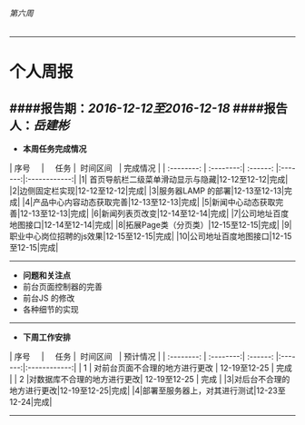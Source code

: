 ###### 第六周
------------
# 个人周报



####报告期：*2016-12-12至2016-12-18*
####报告人：*岳建彬*
------------
- **本周任务完成情况**

| 序号      |     任务 |  时间区间   | 完成情况 |
| :--------: | :--------:| :------: |:-------:|:------------:|
|1| 首页导航栏二级菜单滑动显示与隐藏|12-12至12-12|完成|
|2|边侧固定栏实现|12-12至12-12|完成|
|3|服务器LAMP 的部署|12-13至12-13|完成|
|4|产品中心内容动态获取完善|12-13至12-13|完成|
|5|新闻中心动态获取完善|12-13至12-13|完成|
|6|新闻列表页改变|12-14至12-14|完成|
|7|公司地址百度地图接口|12-14至12-14|完成|
|8|拓展Page类（分页类）|12-15至12-15|完成|
|9|职业中心岗位招聘的js效果|12-15至12-15|完成|
|10|公司地址百度地图接口|12-15至12-15|完成|


------------
- **问题和关注点**
- 前台页面控制器的完善
- 前台JS 的修改
- 各种细节的实现

------------

- **下周工作安排**


| 序号      |     任务 |  时间区间   | 预计情况 |
| :--------: | :--------:| :------: |:-------:|:------------:|
|  1 | 对前台页面不合理的地方进行更改  | 12-19至12-25  | 完成  |
|  2 |对数据库不合理的地方进行更改| 12-19至12-25 | 完成 |
|3|对后台不合理的地方进行更改|12-19至12-25|完成|
|4|部署至服务器上，对其进行测试|12-23至12-24|完成|





------------



